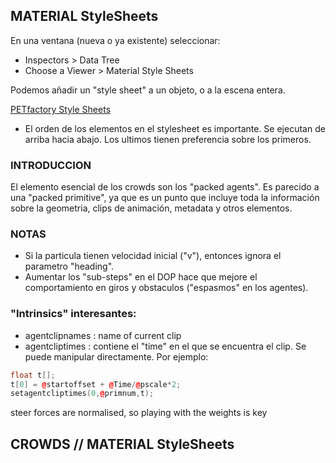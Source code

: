 ## MATERIAL StyleSheets ##   

En una ventana (nueva o ya existente) seleccionar:   
- Inspectors > Data Tree   
- Choose a Viewer > Material Style Sheets   

Podemos añadir un "style sheet" a un objeto, o a la escena entera.

[PETfactory Style Sheets](https://www.petfactory.se/notes/houdini_stylesheets/)   

- El orden de los elementos en el stylesheet es importante. Se ejecutan de arriba hacia abajo. Los ultimos tienen preferencia sobre los primeros.

### INTRODUCCION ###
El elemento esencial de los crowds son los "packed agents". Es parecido a una "packed primitive", ya que es un punto que incluye toda la información sobre la geometria, clips de animación, metadata y otros elementos.   


### NOTAS ###   
- Si la particula tienen velocidad inicial ("v"), entonces ignora el parametro "heading".   
- Aumentar los "sub-steps" en el DOP hace que mejore el comportamiento en giros y obstaculos ("espasmos" en los agentes).   


### "Intrinsics" interesantes:
- agentclipnames : name of current clip
- agentcliptimes : contiene el "time" en el que se encuentra el clip. Se puede manipular directamente. Por ejemplo:
```C++
float t[];
t[0] = @startoffset + @Time/@pscale*2;
setagentcliptimes(0,@primnum,t);
```

steer forces are normalised, so playing with the weights is key   

## CROWDS // MATERIAL StyleSheets ##   
